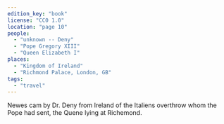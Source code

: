 ```yaml
---
edition_key: "book"
license: "CC0 1.0"
location: "page 10"
people:
  - "unknown -- Deny"
  - "Pope Gregory XIII"
  - "Queen Elizabeth I"
places:
  - "Kingdom of Ireland"
  - "Richmond Palace, London, GB"
tags:
  - "travel"
---
```

Newes
cam by Dr. Deny from Ireland of the Italiens overthrow whom
the Pope had sent, the Quene lying at Richemond.
